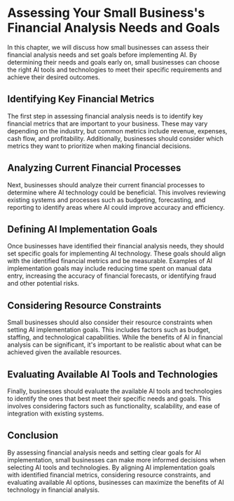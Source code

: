 # Assessing Your Small Business's Financial Analysis Needs and Goals

In this chapter, we will discuss how small businesses can assess their financial analysis needs and set goals before implementing AI. By determining their needs and goals early on, small businesses can choose the right AI tools and technologies to meet their specific requirements and achieve their desired outcomes.

Identifying Key Financial Metrics
---------------------------------

The first step in assessing financial analysis needs is to identify key financial metrics that are important to your business. These may vary depending on the industry, but common metrics include revenue, expenses, cash flow, and profitability. Additionally, businesses should consider which metrics they want to prioritize when making financial decisions.

Analyzing Current Financial Processes
-------------------------------------

Next, businesses should analyze their current financial processes to determine where AI technology could be beneficial. This involves reviewing existing systems and processes such as budgeting, forecasting, and reporting to identify areas where AI could improve accuracy and efficiency.

Defining AI Implementation Goals
--------------------------------

Once businesses have identified their financial analysis needs, they should set specific goals for implementing AI technology. These goals should align with the identified financial metrics and be measurable. Examples of AI implementation goals may include reducing time spent on manual data entry, increasing the accuracy of financial forecasts, or identifying fraud and other potential risks.

Considering Resource Constraints
--------------------------------

Small businesses should also consider their resource constraints when setting AI implementation goals. This includes factors such as budget, staffing, and technological capabilities. While the benefits of AI in financial analysis can be significant, it's important to be realistic about what can be achieved given the available resources.

Evaluating Available AI Tools and Technologies
----------------------------------------------

Finally, businesses should evaluate the available AI tools and technologies to identify the ones that best meet their specific needs and goals. This involves considering factors such as functionality, scalability, and ease of integration with existing systems.

Conclusion
----------

By assessing financial analysis needs and setting clear goals for AI implementation, small businesses can make more informed decisions when selecting AI tools and technologies. By aligning AI implementation goals with identified financial metrics, considering resource constraints, and evaluating available AI options, businesses can maximize the benefits of AI technology in financial analysis.
